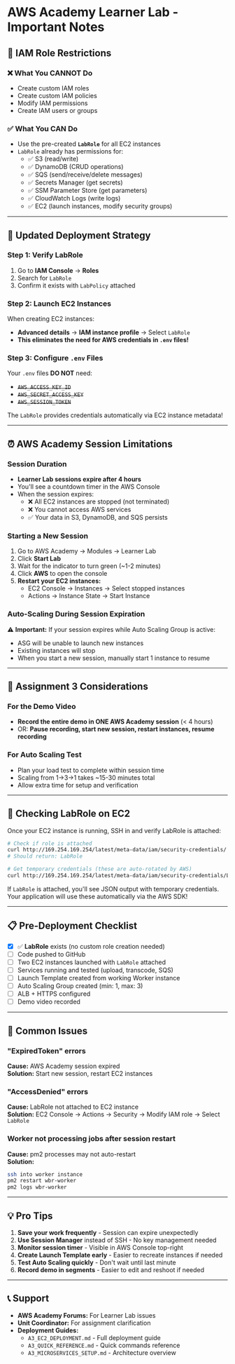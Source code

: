 # AWS Academy Learner Lab - Important Notes

## 🔐 IAM Role Restrictions

### ❌ What You CANNOT Do
- Create custom IAM roles
- Create custom IAM policies
- Modify IAM permissions
- Create IAM users or groups

### ✅ What You CAN Do
- Use the pre-created **`LabRole`** for all EC2 instances
- `LabRole` already has permissions for:
  - ✅ S3 (read/write)
  - ✅ DynamoDB (CRUD operations)
  - ✅ SQS (send/receive/delete messages)
  - ✅ Secrets Manager (get secrets)
  - ✅ SSM Parameter Store (get parameters)
  - ✅ CloudWatch Logs (write logs)
  - ✅ EC2 (launch instances, modify security groups)

---

## 🚀 Updated Deployment Strategy

### Step 1: Verify LabRole
1. Go to **IAM Console** → **Roles**
2. Search for `LabRole`
3. Confirm it exists with `LabPolicy` attached

### Step 2: Launch EC2 Instances
When creating EC2 instances:
- **Advanced details** → **IAM instance profile** → Select `LabRole`
- **This eliminates the need for AWS credentials in `.env` files!**

### Step 3: Configure `.env` Files
Your `.env` files **DO NOT** need:
- ~~`AWS_ACCESS_KEY_ID`~~
- ~~`AWS_SECRET_ACCESS_KEY`~~
- ~~`AWS_SESSION_TOKEN`~~

The `LabRole` provides credentials automatically via EC2 instance metadata!

---

## ⏰ AWS Academy Session Limitations

### Session Duration
- **Learner Lab sessions expire after 4 hours**
- You'll see a countdown timer in the AWS Console
- When the session expires:
  - ❌ All EC2 instances are stopped (not terminated)
  - ❌ You cannot access AWS services
  - ✅ Your data in S3, DynamoDB, and SQS persists

### Starting a New Session
1. Go to AWS Academy → Modules → Learner Lab
2. Click **Start Lab**
3. Wait for the indicator to turn green (~1-2 minutes)
4. Click **AWS** to open the console
5. **Restart your EC2 instances:**
   - EC2 Console → Instances → Select stopped instances
   - Actions → Instance State → Start Instance

### Auto-Scaling During Session Expiration
⚠️ **Important:** If your session expires while Auto Scaling Group is active:
- ASG will be unable to launch new instances
- Existing instances will stop
- When you start a new session, manually start 1 instance to resume

---

## 🎯 Assignment 3 Considerations

### For the Demo Video
- **Record the entire demo in ONE AWS Academy session** (< 4 hours)
- OR: **Pause recording, start new session, restart instances, resume recording**

### For Auto Scaling Test
- Plan your load test to complete within session time
- Scaling from 1→3→1 takes ~15-30 minutes total
- Allow extra time for setup and verification

---

## 🔧 Checking LabRole on EC2

Once your EC2 instance is running, SSH in and verify LabRole is attached:

```bash
# Check if role is attached
curl http://169.254.169.254/latest/meta-data/iam/security-credentials/
# Should return: LabRole

# Get temporary credentials (these are auto-rotated by AWS)
curl http://169.254.169.254/latest/meta-data/iam/security-credentials/LabRole
```

If `LabRole` is attached, you'll see JSON output with temporary credentials. Your application will use these automatically via the AWS SDK!

---

## 📋 Pre-Deployment Checklist

- [x] ✅ **LabRole** exists (no custom role creation needed)
- [ ] Code pushed to GitHub
- [ ] Two EC2 instances launched with `LabRole` attached
- [ ] Services running and tested (upload, transcode, SQS)
- [ ] Launch Template created from working Worker instance
- [ ] Auto Scaling Group created (min: 1, max: 3)
- [ ] ALB + HTTPS configured
- [ ] Demo video recorded

---

## 🐛 Common Issues

### "ExpiredToken" errors
**Cause:** AWS Academy session expired  
**Solution:** Start new session, restart EC2 instances

### "AccessDenied" errors
**Cause:** LabRole not attached to EC2 instance  
**Solution:** EC2 Console → Actions → Security → Modify IAM role → Select `LabRole`

### Worker not processing jobs after session restart
**Cause:** pm2 processes may not auto-restart  
**Solution:**
```bash
ssh into worker instance
pm2 restart wbr-worker
pm2 logs wbr-worker
```

---

## 💡 Pro Tips

1. **Save your work frequently** - Session can expire unexpectedly
2. **Use Session Manager** instead of SSH - No key management needed
3. **Monitor session timer** - Visible in AWS Console top-right
4. **Create Launch Template early** - Easier to recreate instances if needed
5. **Test Auto Scaling quickly** - Don't wait until last minute
6. **Record demo in segments** - Easier to edit and reshoot if needed

---

## 📞 Support

- **AWS Academy Forums:** For Learner Lab issues
- **Unit Coordinator:** For assignment clarification
- **Deployment Guides:**
  - `A3_EC2_DEPLOYMENT.md` - Full deployment guide
  - `A3_QUICK_REFERENCE.md` - Quick commands reference
  - `A3_MICROSERVICES_SETUP.md` - Architecture overview

